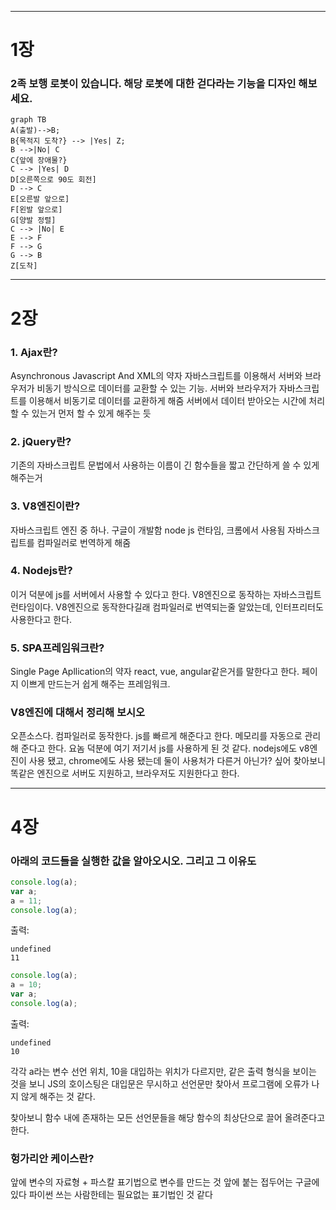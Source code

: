 ***
# 1장

### 2족 보행 로봇이 있습니다. 해당 로봇에 대한 걷다라는 기능을 디자인 해보세요.

```mermaid
graph TB
A(출발)-->B;
B{목적지 도착?} --> |Yes| Z;
B -->|No| C
C{앞에 장애물?}
C --> |Yes| D
D[오른쪽으로 90도 회전]
D --> C
E[오른발 앞으로]
F[왼발 앞으로]
G[양발 정렬]
C --> |No| E
E --> F
F --> G
G --> B
Z[도착]
```
***
# 2장

### 1. Ajax란?
Asynchronous Javascript And XML의 약자
자바스크립트를 이용해서 서버와 브라우저가 비동기 방식으로 데이터를 교환할 수 있는 기능.
서버와 브라우저가 자바스크립트를 이용해서 비동기로 데이터를 교환하게 해줌
서버에서 데이터 받아오는 시간에 처리할 수 있는거 먼저 할 수 있게 해주는 듯

### 2. jQuery란?
기존의 자바스크립트 문법에서 사용하는 이름이 긴 함수들을 짧고 간단하게 쓸 수 있게 해주는거

### 3. V8엔진이란?
자바스크립트 엔진 중 하나.
구글이 개발함
node js 런타임, 크롬에서 사용됨
자바스크립트를 컴파일러로 번역하게 해줌

### 4. Nodejs란?
이거 덕분에 js를 서버에서 사용할 수 있다고 한다.
V8엔진으로 동작하는 자바스크립트 런타임이다.
V8엔진으로 동작한다길래 컴파일러로 번역되는줄 알았는데, 인터프리터도 사용한다고 한다.

### 5. SPA프레임워크란?
Single Page Apllication의 약자
react, vue, angular같은거를 말한다고 한다.
페이지 이쁘게 만드는거 쉽게 해주는 프레임워크.

### V8엔진에 대해서 정리해 보시오
오픈소스다.
컴파일러로 동작한다.
js를 빠르게 해준다고 한다.
메모리를 자동으로 관리해 준다고 한다. 
요놈 덕분에 여기 저기서 js를 사용하게 된 것 같다.
nodejs에도 v8엔진이 사용 됐고, chrome에도 사용 됐는데 둘이 사용처가 다른거 아닌가? 싶어 찾아보니 똑같은 엔진으로 서버도 지원하고, 브라우저도 지원한다고 한다.

***
# 4장

### 아래의 코드들을 실행한 값을 알아오시오. 그리고 그 이유도


```javascript
console.log(a);
var a;
a = 11;
console.log(a);
```

출력:
```console : 
undefined
11 
```

```javascript
console.log(a);
a = 10;
var a;
console.log(a);
```
출력:
```console : 
undefined
10
```

각각 a라는 변수 선언 위치, 10을 대입하는 위치가 다르지만, 같은 출력 형식을 보이는 것을 보니 JS의 호이스팅은 대입문은 무시하고 선언문만 찾아서 프로그램에 오류가 나지 않게 해주는 것 같다.

찾아보니 함수 내에 존재하는 모든 선언문들을 해당 함수의 최상단으로 끌어 올려준다고 한다.
### 헝가리안 케이스란?

앞에 변수의 자료형 + 파스칼 표기법으로 변수를 만드는 것
앞에 붙는 접두어는 구글에 있다
파이썬 쓰는 사람한테는 필요없는 표기법인 것 같다
